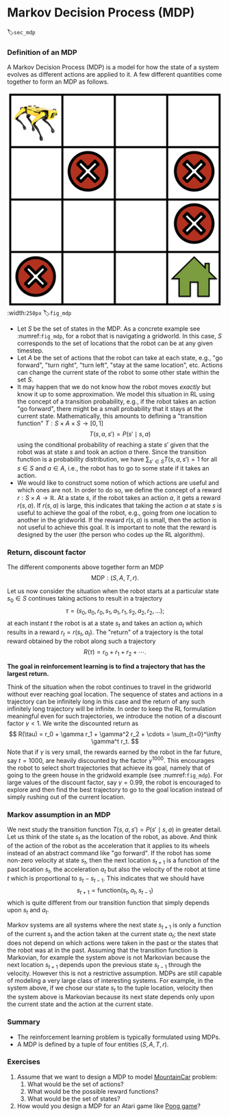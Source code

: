 # Markov Decision Process (MDP)

:label:`sec_mdp`

### Definition of an MDP

A Markov Decision Process (MDP) is a model for how the state of a system evolves as different actions are applied to it. A few different quantities come together to form an MDP as follows.

![The figure illustrates a simple gridworld navigation task where the robot not only has to find its way to the goal location (shown as a green house) but also has to avoid trap locations ( shown as red cross signs).](../img/mdp.png)
:width:`250px`
:label:`fig_mdp`

- Let $S$ be the set of states in the MDP. As a concrete example see :numref:`fig_mdp`, for a robot that is navigating a gridworld. In this case, $S$ corresponds to the set of locations that the robot can be at any given timestep.
- Let $A$ be the set of actions that the robot can take at each state, e.g., "go forward", "turn right", "turn left", "stay at the same location", etc. Actions can change the current state of the robot to some other state within the set $S$.
- It may happen that we do not know how the robot moves *exactly* but know it up to some approximation. We model this situation in RL using the concept of a transition probability, e.g., if the robot takes an action "go forward", there might be a small probability that it stays at the current state. Mathematically, this amounts to defining a "transition function" $T: S \times A \times S \to [0,1]$
$$
    T(s, a, s') = P(s' \mid s, a)
$$
using the conditional probability of reaching a state $s'$ given that the robot was at state $s$ and took an action $a$ there. Since the transition function is a probability distribution, we have $\sum_{s' \in S} T(s, a, s') = 1$ for all $s \in S$ and $a \in A$, i.e., the robot has to go to some state  if it takes an action.
- We would like to construct some notion of which actions are useful and which ones are not. In order to do so, we define the concept of a reward $r: S \times A \to \mathbb{R}$. At a state $s$, if the robot takes an action $a$, it gets a reward $r(s, a)$. If $r(s, a)$ is large, this indicates that taking the action $a$ at state $s$ is useful to achieve the goal of the robot, e.g., going from one location to another in the gridworld. If the reward $r(s, a)$ is small, then the action is not useful to achieve this goal. It is important to note that the reward is designed by the user (the person who codes up the RL algorithm).

### Return, discount factor

The different components above together form an MDP
$$
    \text{MDP}: (S, A, T, r).
$$

Let us now consider the situation when the robot starts at a particular state $s_0 \in S$ continues taking actions to result in a trajectory
$$
    \tau = (s_0, a_0, r_0, s_1, a_1, r_1, s_2, a_2, r_2, \ldots);
$$
at each instant $t$ the robot is at a state $s_t$ and takes an action $a_t$ which results in a reward $r_t = r(s_t, a_t)$. The "return" of a trajectory is the total reward obtained by the robot along such a trajectory
$$
    R(\tau) = r_0 + r_1 + r_2 + \cdots.
$$

**The goal in reinforcement learning is to find a trajectory that has the largest return.**

Think of the situation when the robot continues to travel in the gridworld without ever reaching goal location. The sequence of states and actions in a trajectory can be infinitely long in this case and the return of any such infinitely long trajectory will be infinite. In order to keep the RL formulation meaningful even for such trajectories, we introduce the notion of a discount factor $\gamma < 1$. We write the discounted return as
$$
    R(\tau) = r_0 + \gamma r_1 + \gamma^2 r_2 + \cdots = \sum_{t=0}^\infty \gamma^t r_t.
$$
Note that if $\gamma$ is very small, the rewards earned by the robot in the far future, say $t = 1000$, are heavily discounted by the factor $\gamma^{1000}$. This encourages the robot to select short trajectories that achieve its goal, namely that of going to the green house in the gridwold example (see :numref:`fig_mdp`). For large values of the discount factor, say $\gamma = 0.99$, the robot is encouraged to explore and then find the best trajectory to go to the goal location instead of simply rushing out of the current location.

### Markov assumption in an MDP

We next study the transition function $T(s, a, s') = P(s' \mid s, a)$ in greater detail. Let us think of the state $s_t$ as the location of the robot, as above. And think of the action of the robot as the acceleration that it applies to its wheels instead of an abstract command like "go forward". If the robot has some non-zero velocity at state $s_t$, then the next location $s_{t+1}$ is a function of the past location $s_t$, the acceleration $a_t$ but also the velocity of the robot at time $t$ which is proportional to $s_t - s_{t-1}$. This indicates that we should have
$$
    s_{t+1} = \text{function}(s_t, a_t, s_{t-1})
$$
which is quite different from our transition function that simply depends upon $s_t$ and $a_t$.

Markov systems are all systems where the next state $s_{t+1}$ is only a function of the current $s_t$ and the action taken at the current state $a_t$; the next state does not depend on which actions were taken in the past or the states that the robot was at in the past. Assuming that the transition function is Markovian, for example the system above is not Markovian because the next location $s_{t+1}$ depends upon the previous state $s_{t-1}$ through the velocity. However this is not a restrictive assumption. MDPs are still capable of modeling a very large class of interesting systems. For example, in the system above, if we chose our state $s_t$ to the tuple $\text{location, velocity}$ then the system above is Markovian because its next state depends only upon the current state and the action at the current state.

### Summary
* The reinforcement learning problem is typically formulated using MDPs.
* A MDP is defined by a tuple of four entities $(S, A, T, r)$.

### Exercises

1. Assume that we want to design a MDP to model [MountainCar](https://gym.openai.com/envs/MountainCar-v0/) problem:
    1. What would be the set of actions?
    1. What would be the possible reward functions?
    1. What would be the set of states?
1. How would you design a MDP for an Atari game like [Pong game](https://gym.openai.com/envs/Pong-v0/)?

